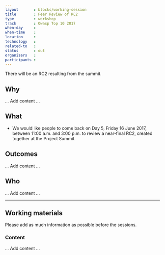 ```yaml
---
layout       : blocks/working-session
title        : Peer Review of RC2
type         : workshop
track        : Owasp Top 10 2017
when-day     : 
when-time    : 
location     : 
technology   :
related-to   :
status       : out
organizers   :
participants :
---
```


There will be an RC2 resulting from the summit.

## Why

... Add content ...

## What

 - We would like people to come back on Day 5, Friday 16 June 2017, between 11:00 a.m. and 3:00 p.m. to review a near-final RC2, created together at the Project Summit.

## Outcomes

... Add content ...


## Who

... Add content ...

--- 

## Working materials

Please add as much information as possible before the sessions.

### Content

... Add content ...
